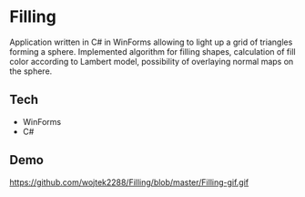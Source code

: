 # Filling

Application written in C# in WinForms allowing to light up a grid of
triangles forming a sphere. Implemented algorithm for filling
shapes, calculation of fill color according to Lambert model,
possibility of overlaying normal maps on the sphere.

## Tech
- WinForms
- C#

## Demo
https://github.com/wojtek2288/Filling/blob/master/Filling-gif.gif
